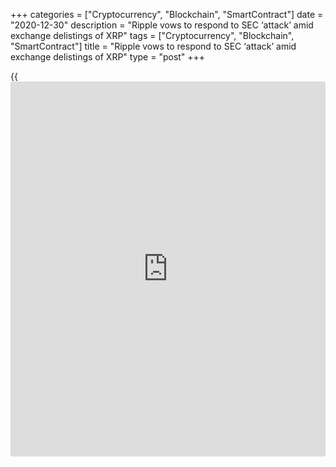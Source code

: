 +++
categories = ["Cryptocurrency", "Blockchain", "SmartContract"]
date = "2020-12-30"
description = "Ripple vows to respond to SEC ‘attack’ amid exchange delistings of XRP"
tags = ["Cryptocurrency", "Blockchain", "SmartContract"]
title = "Ripple vows to respond to SEC ‘attack’ amid exchange delistings of XRP"
type = "post"
+++

{{<iframe id="large-banner" src="https://www.bounty.group/#slide=20.0" width="100%" height="600" scrolling="no" style="border: 0px solid rgb(216, 221, 230); border-radius: 3px;">}}

With XRP plunging in value following a wave of exchange delistings and
trading suspensions, Ripple Labs issued a statement Tuesday vowing to
respond to the United States Securities and Exchange Commission’s
allegations against the company.

![Ripple Vows to Respond to SEC ‘Attack’ Amid Exchange Delistings of
XRP][1]

The statement opens with the following message: “The public and press
have only heard the story from the SEC’s side, and we’ll be filing our
response in a few weeks to address these unproven allegations against
Ripple.”

The statement claims that the SEC is using Ripple to bring down the
entire cryptocurrency industry in the United States and that, for years,
the company has sought regulatory clarity on digital assets to no avail.
Some observers believe Coinbase’s decision to suspend XRP in January
could be the death knell for the digital asset as Ripple embarks on
multi-year litigation with the SEC. Coinbase announced its plans to
suspend XRP trading on Monday – a move that was hardly surprising given
the exchange’s IPO aspirations.

XRP has been in freefall ever since the SEC filed a lawsuit against
Ripple for allegedly violating securities laws. This prompted several
exchanges to delist XRP to avoid regulatory backlash. Ripple says the
lawsuit “has already affected countless innocent XRP retail holders with
no connection to Ripple.”

In the meantime, Ripple will continue to operate and support all its
products outside the U.S. The statement explained: “The majority of our
customers aren’t in the U.S. and overall XRP volume is largely traded
outside of the U.S. There are clear rules of the road for using XRP in
the UK, Japan, Switzerland and Singapore, for example.”

As Cointelegraph previously reported, Ripple CEO Brad Garlinghouse
believes his company will still succeed regardless of how the SEC
chooses to classify XRP. That’s because more than 90% of RippleNet users
are outside the country.

Few within the crypto industry have defended Ripple against the SEC’s
allegations. Coin Center, a D.C.-based think tank and champion for
cryptocurrency adoption, says it isn’t prepared to argue that XRP is not
a security.

_Source:[FXPro][2]_

   1. /files/downloads/f/6/e/f6e7d175e775d555ceab904ac1800d9c_359b77a22cc35e2ae333589eea2f2884.png
   2. /geturl/index/fad7e1edeca36262d7ef81e1be431666e30a434c/